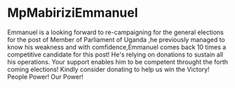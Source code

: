 # MpMabiriziEmmanuel
Emmanuel is a looking forward to re-campaigning for the general elections for the post of Member of Parliament of Uganda ,he previously managed to know his weakness and with comfidence,Emmanuel comes back 10 times a competitive candidate for this post! He's relying on donations to sustain all his operations. Your support enables him to be competent throught the forth coming elections! Kindly consider donating to help us win the Victory!
 People Power! Our Power!